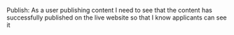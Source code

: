 Publish: As a user publishing content I need to see that the content has successfully published on the live website so that I know applicants can see it
